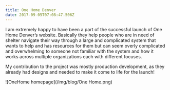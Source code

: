 ```yaml
---
title: One Home Denver
date: 2017-09-05T07:08:47.506Z
---
```

I am extremely happy to have been a part of the successful launch of One Home Denver’s website. Basically they help people who are in need of shelter navigate their way through a large and complicated system that wants to help and has resources for them but can seem overly complicated and overwhelming to someone not familiar with the system and how it works across multiple organizations each with different focuses.

My contribution to the project was mostly production development, as they already had designs and needed to make it come to life for the launch!

<style>p img {max-width: 100%;}</style>

![OneHome homepage](/img/blog/One Home.png)


